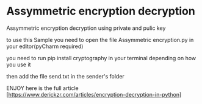 # Assymmetric encryption decryption
 Assymmetric encryption decryption using private and pulic key 

to use this Sample you need to open the file Assymmetric encryption.py
in your editor(pyCharm required)

you need to run pip install cryptography in your terminal depending on how you use it

then add the file send.txt in the sender's folder

ENJOY 
here is the full article [https://www.derickzr.com/articles/encryption-decryption-in-python]

